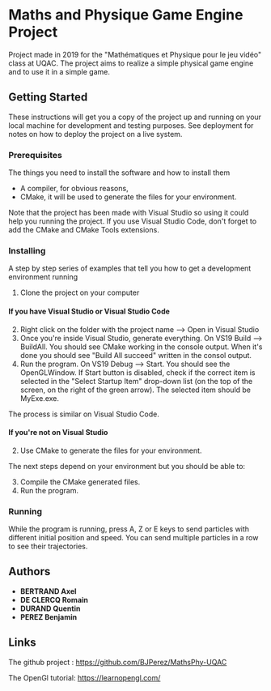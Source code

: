 # Maths and Physique Game Engine Project

Project made in 2019 for the "Mathématiques et Physique pour le jeu vidéo" class at UQAC.
The project aims to realize a simple physical game engine and to use it in a simple game.

## Getting Started

These instructions will get you a copy of the project up and running on your local machine for development and testing purposes. See deployment for notes on how to deploy the project on a live system.

### Prerequisites

The things you need to install the software and how to install them

- A compiler, for obvious reasons,
- CMake, it will be used to generate the files for your environment.

Note that the project has been made with Visual Studio so using it could help you running the project. If you use Visual Studio Code, don't forget to add the CMake and CMake Tools extensions.


### Installing

A step by step series of examples that tell you how to get a development environment running

1. Clone the project on your computer

#### If you have Visual Studio or Visual Studio Code

2. Right click on the folder with the project name --> Open in Visual Studio
3. Once you're inside Visual Studio, generate everything. On VS19 Build --> BuildAll. You should see CMake working in the console output. When it's done you should see "Build All succeed" written in the consol output. 
4. Run the program. On VS19 Debug --> Start. You should see the OpenGLWindow. If Start button is disabled, check if the correct item is selected in the "Select Startup Item" drop-down list (on the top of the screen, on the right of the green arrow). The selected item should be MyExe.exe.

The process is similar on Visual Studio Code.

#### If you're not on Visual Studio

2. Use CMake to generate the files for your environment.

The next steps depend on your environment but you should be able to:

3. Compile the CMake generated files.
4. Run the program.

### Running

While the program is running, press A, Z or E keys to send particles with different initial position and speed. You can send multiple particles in a row to see their trajectories.

## Authors


* **BERTRAND Axel**
* **DE CLERCQ Romain**
* **DURAND Quentin**
* **PEREZ Benjamin**

## Links
The github project : https://github.com/BJPerez/MathsPhy-UQAC

The OpenGl tutorial: https://learnopengl.com/
